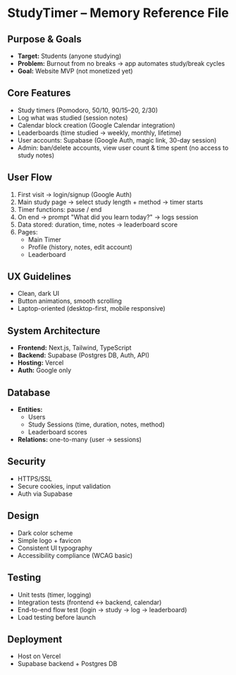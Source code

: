 # StudyTimer – Memory Reference File

## Purpose & Goals
- **Target:** Students (anyone studying)  
- **Problem:** Burnout from no breaks → app automates study/break cycles  
- **Goal:** Website MVP (not monetized yet)  

## Core Features
- Study timers (Pomodoro, 50/10, 90/15–20, 2/30)  
- Log what was studied (session notes)  
- Calendar block creation (Google Calendar integration)  
- Leaderboards (time studied → weekly, monthly, lifetime)  
- User accounts: Supabase (Google Auth, magic link, 30-day session)  
- Admin: ban/delete accounts, view user count & time spent (no access to study notes)  

## User Flow
1. First visit → login/signup (Google Auth)  
2. Main study page → select study length + method → timer starts  
3. Timer functions: pause / end  
4. On end → prompt "What did you learn today?" → logs session  
5. Data stored: duration, time, notes → leaderboard score  
6. Pages:  
   - Main Timer  
   - Profile (history, notes, edit account)  
   - Leaderboard  

## UX Guidelines
- Clean, dark UI  
- Button animations, smooth scrolling  
- Laptop-oriented (desktop-first, mobile responsive)  

## System Architecture
- **Frontend:** Next.js, Tailwind, TypeScript  
- **Backend:** Supabase (Postgres DB, Auth, API)  
- **Hosting:** Vercel  
- **Auth:** Google only  

## Database
- **Entities:**  
  - Users  
  - Study Sessions (time, duration, notes, method)  
  - Leaderboard scores  
- **Relations:** one-to-many (user → sessions)  

## Security
- HTTPS/SSL  
- Secure cookies, input validation  
- Auth via Supabase  

## Design
- Dark color scheme  
- Simple logo + favicon  
- Consistent UI typography  
- Accessibility compliance (WCAG basic)  

## Testing
- Unit tests (timer, logging)  
- Integration tests (frontend ↔ backend, calendar)  
- End-to-end flow test (login → study → log → leaderboard)  
- Load testing before launch  

## Deployment
- Host on Vercel  
- Supabase backend + Postgres DB  